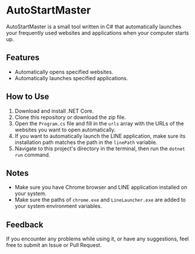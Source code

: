 # AutoStartMaster

AutoStartMaster is a small tool written in C# that automatically launches your frequently used websites and applications when your computer starts up.

## Features

- Automatically opens specified websites.
- Automatically launches specified applications.

## How to Use

1. Download and install .NET Core.
2. Clone this repository or download the zip file.
3. Open the `Program.cs` file and fill in the `urls` array with the URLs of the websites you want to open automatically.
4. If you want to automatically launch the LINE application, make sure its installation path matches the path in the `linePath` variable.
5. Navigate to this project's directory in the terminal, then run the `dotnet run` command.

## Notes

- Make sure you have Chrome browser and LINE application installed on your system.
- Make sure the paths of `chrome.exe` and `LineLauncher.exe` are added to your system environment variables.

## Feedback

If you encounter any problems while using it, or have any suggestions, feel free to submit an Issue or Pull Request.